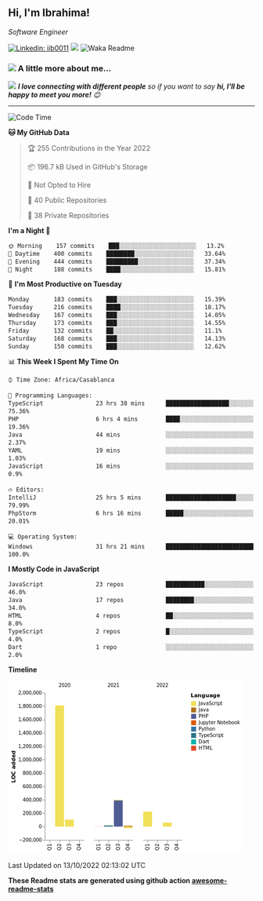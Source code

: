 <h2>Hi, I'm Ibrahima! </h2>
<p><em>Software Engineer 
</em></p>


[![Linkedin: iib0011](https://img.shields.io/badge/-iib0011-blue?style=flat-square&logo=Linkedin&logoColor=white&link=https://www.linkedin.com/in/iib0011/)](https://www.linkedin.com/in/iib0011/)
![](https://visitor-badge.glitch.me/badge?page_id=iib0011)
![Waka Readme](https://github.com/iib0011/iib0011/workflows/Waka%20Readme/badge.svg)


### <img src="https://media.giphy.com/media/VgCDAzcKvsR6OM0uWg/giphy.gif" width="50"> A little more about me...  


<img src="https://media.giphy.com/media/LnQjpWaON8nhr21vNW/giphy.gif" width="60"> <em><b>I love connecting with different people</b> so if you want to say <b>hi, I'll be happy to meet you more!</b> 😊</em>

---
<!--START_SECTION:waka-->
![Code Time](http://img.shields.io/badge/Code%20Time-1%2C213%20hrs%2048%20mins-blue)

**🐱 My GitHub Data** 

> 🏆 255 Contributions in the Year 2022
 > 
> 📦 196.7 kB Used in GitHub's Storage 
 > 
> 🚫 Not Opted to Hire
 > 
> 📜 40 Public Repositories 
 > 
> 🔑 38 Private Repositories  
 > 
**I'm a Night 🦉** 

```text
🌞 Morning    157 commits    ███░░░░░░░░░░░░░░░░░░░░░░   13.2% 
🌆 Daytime    400 commits    ████████░░░░░░░░░░░░░░░░░   33.64% 
🌃 Evening    444 commits    █████████░░░░░░░░░░░░░░░░   37.34% 
🌙 Night      188 commits    ████░░░░░░░░░░░░░░░░░░░░░   15.81%

```
📅 **I'm Most Productive on Tuesday** 

```text
Monday       183 commits    ███░░░░░░░░░░░░░░░░░░░░░░   15.39% 
Tuesday      216 commits    ████░░░░░░░░░░░░░░░░░░░░░   18.17% 
Wednesday    167 commits    ███░░░░░░░░░░░░░░░░░░░░░░   14.05% 
Thursday     173 commits    ███░░░░░░░░░░░░░░░░░░░░░░   14.55% 
Friday       132 commits    ██░░░░░░░░░░░░░░░░░░░░░░░   11.1% 
Saturday     168 commits    ███░░░░░░░░░░░░░░░░░░░░░░   14.13% 
Sunday       150 commits    ███░░░░░░░░░░░░░░░░░░░░░░   12.62%

```


📊 **This Week I Spent My Time On** 

```text
⌚︎ Time Zone: Africa/Casablanca

💬 Programming Languages: 
TypeScript               23 hrs 38 mins      ██████████████████░░░░░░░   75.36% 
PHP                      6 hrs 4 mins        ████░░░░░░░░░░░░░░░░░░░░░   19.36% 
Java                     44 mins             ░░░░░░░░░░░░░░░░░░░░░░░░░   2.37% 
YAML                     19 mins             ░░░░░░░░░░░░░░░░░░░░░░░░░   1.03% 
JavaScript               16 mins             ░░░░░░░░░░░░░░░░░░░░░░░░░   0.9%

🔥 Editors: 
IntelliJ                 25 hrs 5 mins       ████████████████████░░░░░   79.99% 
PhpStorm                 6 hrs 16 mins       █████░░░░░░░░░░░░░░░░░░░░   20.01%

💻 Operating System: 
Windows                  31 hrs 21 mins      █████████████████████████   100.0%

```

**I Mostly Code in JavaScript** 

```text
JavaScript               23 repos            ███████████░░░░░░░░░░░░░░   46.0% 
Java                     17 repos            ████████░░░░░░░░░░░░░░░░░   34.0% 
HTML                     4 repos             ██░░░░░░░░░░░░░░░░░░░░░░░   8.0% 
TypeScript               2 repos             █░░░░░░░░░░░░░░░░░░░░░░░░   4.0% 
Dart                     1 repo              ░░░░░░░░░░░░░░░░░░░░░░░░░   2.0%

```


**Timeline**

![Chart not found](https://raw.githubusercontent.com/iib0011/iib0011/master/charts/bar_graph.png) 


 Last Updated on 13/10/2022 02:13:02 UTC
<!--END_SECTION:waka-->

**These Readme stats are generated using github action [awesome-readme-stats](https://github.com/iib0011/waka-readme-stats)**

